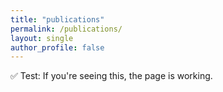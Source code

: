 ```yaml
---
title: "publications"
permalink: /publications/
layout: single
author_profile: false
---
```


✅ Test: If you're seeing this, the page is working.
